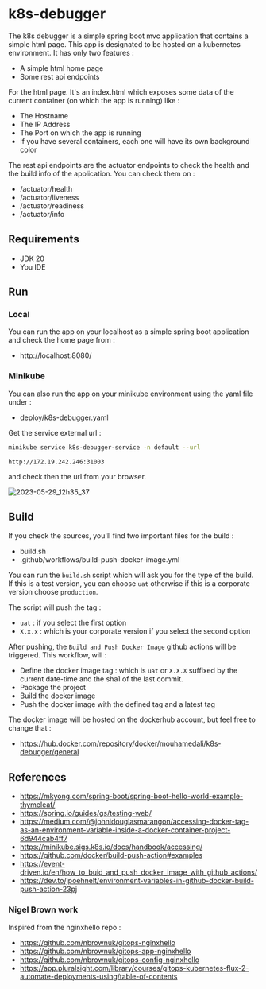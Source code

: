 # k8s-debugger

The k8s debugger is a simple spring boot mvc application that contains a simple html page.
This app is designated to be hosted on a kubernetes environment.
It has only two features :
- A simple html home page
- Some rest api endpoints

For the html page. It's an index.html which exposes some data of the current container (on which the app is running)
like :
- The Hostname
- The IP Address
- The Port on which the app is running
- If you have several containers, each one will have its own background color

The rest api endpoints are the actuator endpoints to check the health and the build info of the application. You can check them on :
- /actuator/health
- /actuator/liveness
- /actuator/readiness
- /actuator/info

## Requirements

- JDK 20
- You IDE

## Run

### Local
You can run the app on your localhost as a simple spring boot application and check the home page from :
- http://localhost:8080/

### Minikube

You can also run the app on your minikube environment using the yaml file under :
- deploy/k8s-debugger.yaml

Get the service external url :

```bash
minikube service k8s-debugger-service -n default --url
```

```text
http://172.19.242.246:31003
```

and check then the url from your browser.

![2023-05-29_12h35_37](https://github.com/mamdouni/k8s-debugger/assets/61866853/96f93fc3-7570-4c3a-ba8a-5c086eb4f013)

## Build

If you check the sources, you'll find two important files for the build :
- build.sh
- .github/workflows/build-push-docker-image.yml

You can run the ``build.sh`` script which will ask you for the type of the build. 
If this is a test version, you can choose ``uat`` otherwise if this is a corporate version choose ``production``.

The script will push the tag :
- ``uat`` : if you select the first option
- ``X.x.x`` : which is your corporate version if you select the second option

After pushing, the ``Build and Push Docker Image`` github actions will be triggered.
This workflow, will :
- Define the docker image tag : which is ``uat`` or ``X.X.X`` suffixed by the current date-time and the sha1 of the last commit.
- Package the project
- Build the docker image
- Push the docker image with the defined tag and a latest tag

The docker image will be hosted on the dockerhub account, but feel free to change that :
- https://hub.docker.com/repository/docker/mouhamedali/k8s-debugger/general

## References
- https://mkyong.com/spring-boot/spring-boot-hello-world-example-thymeleaf/
- https://spring.io/guides/gs/testing-web/
- https://medium.com/@johnidouglasmarangon/accessing-docker-tag-as-an-environment-variable-inside-a-docker-container-project-6d944cab4ff7
- https://minikube.sigs.k8s.io/docs/handbook/accessing/
- https://github.com/docker/build-push-action#examples
- https://event-driven.io/en/how_to_buid_and_push_docker_image_with_github_actions/
- https://dev.to/jpoehnelt/environment-variables-in-github-docker-build-push-action-23pj

### Nigel Brown work
Inspired from the nginxhello repo :
- https://github.com/nbrownuk/gitops-nginxhello
- https://github.com/nbrownuk/gitops-app-nginxhello
- https://github.com/nbrownuk/gitops-config-nginxhello
- https://app.pluralsight.com/library/courses/gitops-kubernetes-flux-2-automate-deployments-using/table-of-contents
